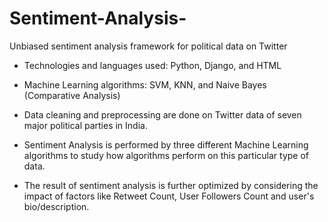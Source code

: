 # Sentiment-Analysis-
Unbiased sentiment analysis framework for political data on Twitter

* Technologies and languages used: Python, Django, and HTML
* Machine Learning algorithms: SVM, KNN, and Naive Bayes (Comparative Analysis)

* Data cleaning and preprocessing are done on Twitter data of seven major political parties in India.

* Sentiment Analysis is performed by three different Machine Learning algorithms to study how algorithms perform on this particular type of data.

* The result of sentiment analysis is further optimized by considering the impact of factors like Retweet Count, User Followers Count and user's bio/description.
